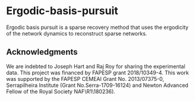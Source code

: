# Ergodic-basis-pursuit

 Ergodic basis pursuit is a sparse recovery method that uses the ergodicity of the network dynamics to reconstruct sparse networks.

 ## Acknowledgments

We are indebted to Joseph Hart and Raj Roy for sharing the experimental data.
This project was financed by FAPESP grant 2018/10349-4. This work was supported by the FAPESP CEMEAI Grant No. 2013/07375-0, Serrapilheira Institute (Grant No.Serra-1709-16124) and Newton Advanced Fellow of the Royal Society NAF\R1\180236).
